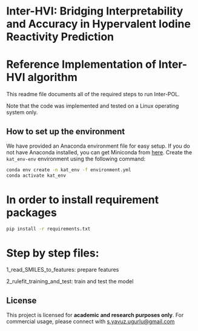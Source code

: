 # Inter-HVI: Bridging Interpretability and Accuracy in Hypervalent Iodine Reactivity Prediction

# Reference Implementation of Inter-HVI algorithm
This readme file documents all of the required steps to run Inter-POL.

Note that the code was implemented and tested on a Linux operating system only.

## How to set up the environment
We have provided an Anaconda environment file for easy setup.
If you do not have Anaconda installed, you can get Miniconda from [here](https://docs.conda.io/en/latest/miniconda.html).
Create the `kat_env-env` environment using the following command:
```bash
conda env create -n kat_env -f environment.yml
conda activate kat_env
```

# In order to install requirement packages
```bash
pip install -r requirements.txt
```

# Step by step files:

1_read_SMILES_to_features: prepare features

2_rulefit_training_and_test: train and test the model


## License

This project is licensed for **academic and research purposes only**. For commercial usage, please connect with s.yavuz.ugurlu@gmail.com
